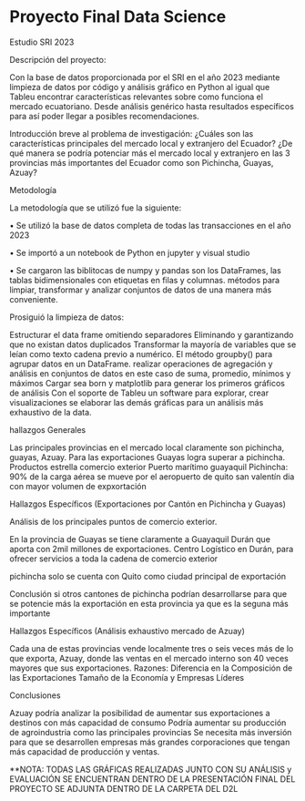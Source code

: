 # Proyecto Final Data Science 
Estudio SRI 2023 

Descripción del proyecto:

Con la base de datos proporcionada por el SRI en el año 2023 mediante limpieza de datos por código y análisis gráfico en Python al igual que Tableu encontrar características relevantes sobre como funciona el mercado ecuatoriano. Desde análisis genérico hasta resultados específicos para así poder llegar a posibles recomendaciones. 

 Introducción breve al problema de investigación:
¿Cuáles son las características principales del mercado local y extranjero del Ecuador?
¿De qué manera se podría potenciar más el mercado local y extranjero en las 3 provincias más importantes del Ecuador como son Pichincha, Guayas, Azuay?

 Metodología 
 
La metodología que se utilizó fue la siguiente: 

•	Se utilizó la base de datos completa de todas las transacciones en el año 2023 

•	Se importó a un notebook de Python en jupyter y visual studio 

•	Se cargaron las biblitocas de numpy y pandas son los DataFrames, las tablas bidimensionales con etiquetas en filas y columnas. métodos para limpiar, transformar y analizar conjuntos de datos de una manera más conveniente.

Prosiguió la limpieza de datos: 

Estructurar el data frame omitiendo separadores
Eliminando y garantizando que no existan datos duplicados 
Transformar la mayoría de variables que se leían como texto cadena previo a numérico. 
El método groupby()  para agrupar datos en un DataFrame.  realizar operaciones de agregación y análisis en conjuntos de datos en este caso de suma, promedio, mínimos y máximos 
Cargar sea born y matplotlib para generar los primeros gráficos de análisis 
Con el soporte de Tableu un software para explorar, crear visualizaciones se elaborar las demás gráficas para un análisis más exhaustivo de la data. 

hallazgos Generales 

Las principales provincias en el mercado local claramente son pichincha, guayas, Azuay. 
Para las exportaciones Guayas logra superar a pichincha. Productos estrella comercio exterior
Puerto marítimo guayaquil 
Pichincha: 90% de la carga aérea se mueve por el aeropuerto de quito
san valentín dia con mayor volumen de expxortación

Hallazgos Específicos (Exportaciones por Cantón en Pichincha y Guayas)

Análisis de los principales puntos de comercio exterior. 

En la provincia de Guayas se tiene claramente a Guayaquil 
Durán que aporta con 2mil millones de exportaciones.
Centro Logístico en Durán, para ofrecer servicios a toda la cadena de comercio exterior 

pichincha 
solo se cuenta con Quito como ciudad principal de exportación 

Conclusión 
 si otros cantones de pichincha podrían desarrollarse para que se potencie más la exportación en esta provincia ya que es la seguna más importante


Hallazgos Específicos (Análisis exhaustivo mercado de Azuay)

Cada una de estas provincias vende localmente tres o seis veces más de lo que exporta, Azuay, donde las ventas en el mercado interno son 40 veces mayores que sus exportaciones. 
Razones: 
Diferencia en la Composición de las Exportaciones
Tamaño de la Economía y Empresas Líderes

Conclusiones 

Azuay podría analizar la posibilidad de aumentar sus exportaciones a destinos con más capacidad de consumo 
Podría aumentar su producción de agroindustria como las principales provincias 
Se necesita más inversión para que se desarrollen empresas más grandes corporaciones que tengan más capacidad de producción y ventas. 

**NOTA: TODAS LAS GRÁFICAS REALIZADAS JUNTO CON SU ANÁLISIS y EVALUACIÓN SE ENCUENTRAN DENTRO DE LA PRESENTACIÓN FINAL DEL PROYECTO 
SE ADJUNTA DENTRO DE LA CARPETA DEL D2L 


